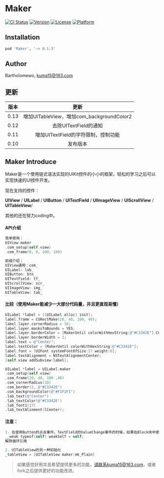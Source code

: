 # Maker

[![CI Status](http://img.shields.io/travis/forkingghost/Maker.svg?style=flat)](https://travis-ci.org/forkingghost/Maker)
[![Version](https://img.shields.io/cocoapods/v/Maker.svg?style=flat)](http://cocoapods.org/pods/Maker)
[![License](https://img.shields.io/cocoapods/l/Maker.svg?style=flat)](http://cocoapods.org/pods/Maker)
[![Platform](https://img.shields.io/cocoapods/p/Maker.svg?style=flat)](http://cocoapods.org/pods/Maker)



## Installation

```ruby
pod 'Maker', '~> 0.1.3'
```

## Author

Bartholomewo, kuma15@163.com

## 更新

|  版本  |           更新            |
| :--: | :---------------------: |
| 0.13 |    增加UITableView，增加com_backgroundColor2     |
| 0.12 |    去除UITextField的通知     |
| 0.11 | 增加UITextField的字符限制，控制功能 |
| 0.10 |          发布版本           |



## Maker Introduce

Maker是一个使用链式语法实现的UIKit控件的小小的框架，轻松的学习之后可以实现快速的UI控件开发。

现在支持的控件：

**UIView** / **UILabel** / **UIButton** / **UITextField** / **UIImageView** / **UIScrollView** / **UITableView**/

其他的还在努力coding中。

#### API介绍

```objective-c
简单使用：
UIView.maker
.com_setup(self.view)
.com_frame(0, 0, 100, 100)

前缀介绍：
UIView通用：com_
UILabel: lab_
UIButton: btn_
UITextField: tf_
UIScrollView: scr_
UIImageView: img_
UITableView: tab_
```

#### 比较（使用Maker能减少一大部分代码量，并且更直观易懂）

```objective-c
UILabel *label = [[UILabel alloc] init];
label.frame = CGRectMake(20, 40, 100, 40);
label.layer.cornerRadius = 10;
label.layer.masksToBounds = YES;
label.layer.borderColor = [MakerUntil colorWithHexString:@"#C3342E"].CGColor;
label.layer.borderWidth = 2;
label.text = @"Center";
label.textColor = [MakerUntil colorWithHexString:@"#C3342E"];
label.font = [UIFont systemFontOfSize:17 weight:0];
label.textAlignment = NSTextAlignmentCenter;
[self.view addSubview:label];

UILabel *label = UILabel.maker
.com_setup(self.view)
.com_frame(20, 40, 100 ,40)
.com_cornerRadius(10)
.com_border(2, @"#C3342E")
.com_backgroundColor(@"#F1F1F1")
.lab_text(@"Center")
.lab_textColor(@"#C3342E")
.lab_font1(17)
.lab_textAlinment(lCenter);
```

#### 注意：

```objective-c
1. 在使用Button的点击事件，TextField的ValueChange事件的时候，如果在Block块中使用了self,请在Button上方加入：
__weak typeof(self) weakSelf = self;
解除循环引用

2. UITableView的另一种初始化
_tableView = [UITableView maker:mk_Plain]
```

> 如果感觉好用并且希望提供更多的功能，请联系kuma15@163.com，或者fork之后提供更好的功能改进。


